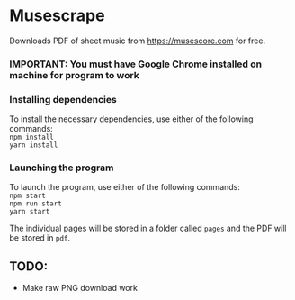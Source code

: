 # Musescrape
Downloads PDF of sheet music from https://musescore.com for free.

### IMPORTANT: You must have Google Chrome installed on machine for program to work

### Installing dependencies
To install the necessary dependencies, use either of the following commands:\
`npm install`\
`yarn install`

### Launching the program
To launch the program, use either of the following commands:\
`npm start`\
`npm run start`\
`yarn start`

The individual pages will be stored in a folder called `pages` and the PDF will be stored in `pdf`.

## TODO:
- Make raw PNG download work
